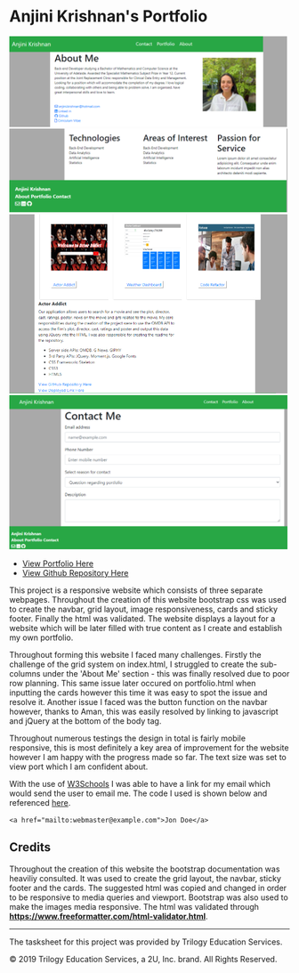 # Anjini Krishnan's Portfolio
<img src="Assets/css/completeHead.png" width="500"  alt="Main Page Header"/>
<img src="Assets/css/completeFoot.png" width="500"  alt="Main Page Footer" />
<img src="Assets/css/portfolioPreview.png" width="500"  alt="Portfolio Page"/>
<img src="Assets/css/contactPreview.png" width="500"  alt="Contact Page" />

* [View Portfolio Here](https://anjkrish2608.github.io/portfolio/)
* [View Github Repository Here](https://github.com/anjkrish2608/portfolio)


This project is a responsive website which consists of three separate webpages. Throughout the creation of this website bootstrap css was used to create the navbar, grid layout, image responsiveness, cards and sticky footer. Finally the html was validated. The website displays a layout for a website which will be later filled with true content as I create and establish my own portfolio. 

Throughout forming this website I faced many challenges. Firstly the challenge of the grid system on index.html, I struggled to create the sub-columns under the 'About Me' section - this was finally resolved due to poor row planning. This same issue later occured on portfolio.html when inputting the cards however this time it was easy to spot the issue and resolve it. Another issue I faced was the button function on the navbar however, thanks to Aman, this was easily resolved by linking to javascript and jQuery at the bottom of the body tag. 

Throughout numerous testings the design in total is fairly mobile responsive, this is most definitely a key area of improvement for the website however I am happy with the progress made so far. The text size was set to view port which I am confident about.

With the use of [W3Schools](https://www.w3schools.com) I was able to have a link for my email which would send the user to email me. The code I used is shown below and referenced [here](https://www.w3schools.com/tags/tag_address.asp).
```
<a href="mailto:webmaster@example.com">Jon Doe</a>
```

## Credits
Throughout the creation of this website the bootstrap documentation was heaviliy consulted. It was used to create the grid layout, the navbar, sticky footer and the cards. 
The suggested html was copied and changed in order to be responsive to media queries and viewport. Bootstrap was also used to make the images media responsive. 
The html was validated through **https://www.freeformatter.com/html-validator.html**.
- - -
The tasksheet for this project was provided by Trilogy Education Services. 

© 2019 Trilogy Education Services, a 2U, Inc. brand. All Rights Reserved.


